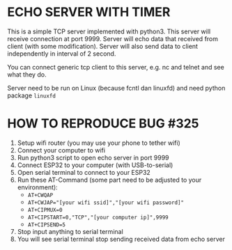 ECHO SERVER WITH TIMER
==============
This is a simple TCP server implemented with python3.
This server will receive connection at port 9999.
Server will echo data that received from client (with some modification).
Server will also send data to client independently in interval of 2 second.

You can connect generic tcp client to this server, e.g. nc and telnet and
see what they do.

Server need to be run on Linux (because fcntl dan linuxfd) and need
python package ```linuxfd```

HOW TO REPRODUCE BUG #325
==============
1. Setup wifi router (you may use your phone to tether wifi)
2. Connect your computer to wifi
3. Run python3 script to open echo server in port 9999
4. Connect ESP32 to your computer (with USB-to-serial)
5. Open serial terminal to connect to your ESP32
6. Run these AT-Command (some part need to be adjusted to your environment):
	- ```AT+CWQAP```
	- ```AT+CWJAP="[your wifi ssid]","[your wifi password]"```
	- ```AT+CIPMUX=0```
	- ```AT+CIPSTART=0,"TCP","[your computer ip]",9999```
	- ```AT+CIPSEND=5```
7. Stop input anything to serial terminal
8. You will see serial terminal stop sending received data from echo server
